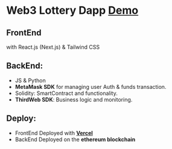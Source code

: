 # Web3 Lottery Dapp [Demo](http://web3-lottery-v1.vercel.app)

## FrontEnd

with React.js (Next.js) & Tailwind CSS


## BackEnd:
- JS & Python
- **MetaMask SDK** for managing user Auth & funds transaction.
- Solidity: SmartContract and functionality.
- **ThirdWeb SDK**: Business logic and monitoring.

## Deploy:
- FrontEnd Deployed with [**Vercel**](https://vercel.com/new?utm_source=github&utm_medium=readme&utm_campaign=next-example)
- BackEnd Deployed on the **ethereum blockchain**
